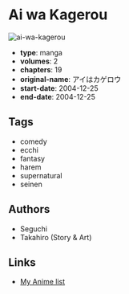 # Ai wa Kagerou

![ai-wa-kagerou](https://cdn.myanimelist.net/images/manga/5/73985.jpg)

-   **type**: manga
-   **volumes**: 2
-   **chapters**: 19
-   **original-name**: アイはカゲロウ
-   **start-date**: 2004-12-25
-   **end-date**: 2004-12-25

## Tags

-   comedy
-   ecchi
-   fantasy
-   harem
-   supernatural
-   seinen

## Authors

-   Seguchi
-   Takahiro (Story & Art)

## Links

-   [My Anime list](https://myanimelist.net/manga/7327/Ai_wa_Kagerou)
